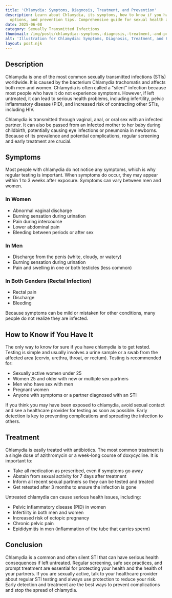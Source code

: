 ```yaml
---
title: 'Chlamydia: Symptoms, Diagnosis, Treatment, and Prevention'
description: Learn about Chlamydia, its symptoms, how to know if you have it, treatment
  options, and prevention tips. Comprehensive guide for sexual health awareness.
date: 2025-06-08
category: Sexually Transmitted Infections
thumbnail: /img/posts/chlamydia:-symptoms,-diagnosis,-treatment,-and-prevention.png
alt: 'Illustration for Chlamydia: Symptoms, Diagnosis, Treatment, and Prevention'
layout: post.njk
---
```


## Description
Chlamydia is one of the most common sexually transmitted infections (STIs) worldwide. It is caused by the bacterium Chlamydia trachomatis and affects both men and women. Chlamydia is often called a "silent" infection because most people who have it do not experience symptoms. However, if left untreated, it can lead to serious health problems, including infertility, pelvic inflammatory disease (PID), and increased risk of contracting other STIs, including HIV.

Chlamydia is transmitted through vaginal, anal, or oral sex with an infected partner. It can also be passed from an infected mother to her baby during childbirth, potentially causing eye infections or pneumonia in newborns. Because of its prevalence and potential complications, regular screening and early treatment are crucial.

## Symptoms
Most people with chlamydia do not notice any symptoms, which is why regular testing is important. When symptoms do occur, they may appear within 1 to 3 weeks after exposure. Symptoms can vary between men and women.

### In Women
- Abnormal vaginal discharge
- Burning sensation during urination
- Pain during intercourse
- Lower abdominal pain
- Bleeding between periods or after sex

### In Men
- Discharge from the penis (white, cloudy, or watery)
- Burning sensation during urination
- Pain and swelling in one or both testicles (less common)

### In Both Genders (Rectal Infection)
- Rectal pain
- Discharge
- Bleeding

Because symptoms can be mild or mistaken for other conditions, many people do not realize they are infected.

## How to Know if You Have It
The only way to know for sure if you have chlamydia is to get tested. Testing is simple and usually involves a urine sample or a swab from the affected area (cervix, urethra, throat, or rectum). Testing is recommended for:
- Sexually active women under 25
- Women 25 and older with new or multiple sex partners
- Men who have sex with men
- Pregnant women
- Anyone with symptoms or a partner diagnosed with an STI

If you think you may have been exposed to chlamydia, avoid sexual contact and see a healthcare provider for testing as soon as possible. Early detection is key to preventing complications and spreading the infection to others.

## Treatment
Chlamydia is easily treated with antibiotics. The most common treatment is a single dose of azithromycin or a week-long course of doxycycline. It is important to:
- Take all medication as prescribed, even if symptoms go away
- Abstain from sexual activity for 7 days after treatment
- Inform all recent sexual partners so they can be tested and treated
- Get retested after 3 months to ensure the infection is gone

Untreated chlamydia can cause serious health issues, including:
- Pelvic inflammatory disease (PID) in women
- Infertility in both men and women
- Increased risk of ectopic pregnancy
- Chronic pelvic pain
- Epididymitis in men (inflammation of the tube that carries sperm)

## Conclusion
Chlamydia is a common and often silent STI that can have serious health consequences if left untreated. Regular screening, safe sex practices, and prompt treatment are essential for protecting your health and the health of your partners. If you are sexually active, talk to your healthcare provider about regular STI testing and always use protection to reduce your risk. Early detection and treatment are the best ways to prevent complications and stop the spread of chlamydia. 